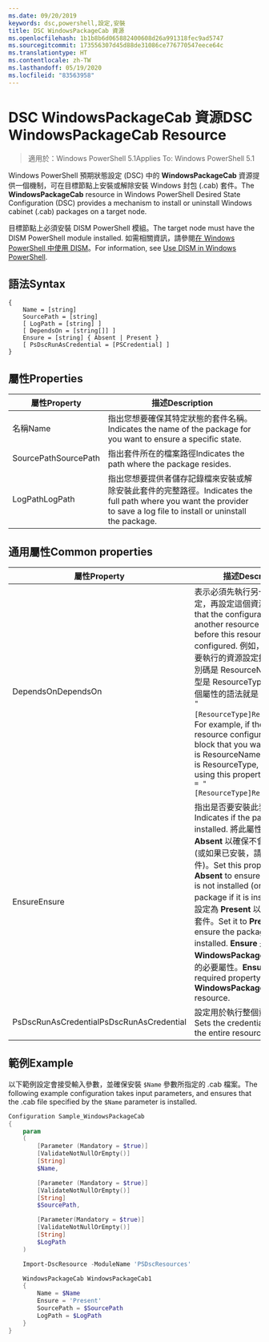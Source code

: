 ```yaml
---
ms.date: 09/20/2019
keywords: dsc,powershell,設定,安裝
title: DSC WindowsPackageCab 資源
ms.openlocfilehash: 1b1b8b6d065882400608d26a991318fec9ad5747
ms.sourcegitcommit: 173556307d45d88de31086ce776770547eece64c
ms.translationtype: HT
ms.contentlocale: zh-TW
ms.lasthandoff: 05/19/2020
ms.locfileid: "83563958"
---
```

# <a name="dsc-windowspackagecab-resource"></a><span data-ttu-id="91fb4-103">DSC WindowsPackageCab 資源</span><span class="sxs-lookup"><span data-stu-id="91fb4-103">DSC WindowsPackageCab Resource</span></span>

> <span data-ttu-id="91fb4-104">適用於：Windows PowerShell 5.1</span><span class="sxs-lookup"><span data-stu-id="91fb4-104">Applies To: Windows PowerShell 5.1</span></span>

<span data-ttu-id="91fb4-105">Windows PowerShell 預期狀態設定 (DSC) 中的 **WindowsPackageCab** 資源提供一個機制，可在目標節點上安裝或解除安裝 Windows 封包 (.cab) 套件。</span><span class="sxs-lookup"><span data-stu-id="91fb4-105">The **WindowsPackageCab** resource in Windows PowerShell Desired State Configuration (DSC) provides a mechanism to install or uninstall Windows cabinet (.cab) packages on a target node.</span></span>

<span data-ttu-id="91fb4-106">目標節點上必須安裝 DISM PowerShell 模組。</span><span class="sxs-lookup"><span data-stu-id="91fb4-106">The target node must have the DISM PowerShell module installed.</span></span> <span data-ttu-id="91fb4-107">如需相關資訊，請參閱[在 Windows PowerShell 中使用 DISM](/windows-hardware/manufacture/desktop/use-dism-in-windows-powershell-s14)。</span><span class="sxs-lookup"><span data-stu-id="91fb4-107">For information, see [Use DISM in Windows PowerShell](/windows-hardware/manufacture/desktop/use-dism-in-windows-powershell-s14).</span></span>

## <a name="syntax"></a><span data-ttu-id="91fb4-108">語法</span><span class="sxs-lookup"><span data-stu-id="91fb4-108">Syntax</span></span>

```Syntax
{
    Name = [string]
    SourcePath = [string]
    [ LogPath = [string] ]
    [ DependsOn = [string[]] ]
    Ensure = [string] { Absent | Present }
    [ PsDscRunAsCredential = [PSCredential] ]
}
```

## <a name="properties"></a><span data-ttu-id="91fb4-109">屬性</span><span class="sxs-lookup"><span data-stu-id="91fb4-109">Properties</span></span>

|<span data-ttu-id="91fb4-110">屬性</span><span class="sxs-lookup"><span data-stu-id="91fb4-110">Property</span></span> |<span data-ttu-id="91fb4-111">描述</span><span class="sxs-lookup"><span data-stu-id="91fb4-111">Description</span></span> |
|---|---|
|<span data-ttu-id="91fb4-112">名稱</span><span class="sxs-lookup"><span data-stu-id="91fb4-112">Name</span></span> |<span data-ttu-id="91fb4-113">指出您想要確保其特定狀態的套件名稱。</span><span class="sxs-lookup"><span data-stu-id="91fb4-113">Indicates the name of the package for you want to ensure a specific state.</span></span> |
|<span data-ttu-id="91fb4-114">SourcePath</span><span class="sxs-lookup"><span data-stu-id="91fb4-114">SourcePath</span></span> |<span data-ttu-id="91fb4-115">指出套件所在的檔案路徑</span><span class="sxs-lookup"><span data-stu-id="91fb4-115">Indicates the path where the package resides.</span></span> |
|<span data-ttu-id="91fb4-116">LogPath</span><span class="sxs-lookup"><span data-stu-id="91fb4-116">LogPath</span></span> |<span data-ttu-id="91fb4-117">指出您想要提供者儲存記錄檔來安裝或解除安裝此套件的完整路徑。</span><span class="sxs-lookup"><span data-stu-id="91fb4-117">Indicates the full path where you want the provider to save a log file to install or uninstall the package.</span></span> |

## <a name="common-properties"></a><span data-ttu-id="91fb4-118">通用屬性</span><span class="sxs-lookup"><span data-stu-id="91fb4-118">Common properties</span></span>

|<span data-ttu-id="91fb4-119">屬性</span><span class="sxs-lookup"><span data-stu-id="91fb4-119">Property</span></span> |<span data-ttu-id="91fb4-120">描述</span><span class="sxs-lookup"><span data-stu-id="91fb4-120">Description</span></span> |
|---|---|
|<span data-ttu-id="91fb4-121">DependsOn</span><span class="sxs-lookup"><span data-stu-id="91fb4-121">DependsOn</span></span> |<span data-ttu-id="91fb4-122">表示必須先執行另一個資源的設定，再設定這個資源。</span><span class="sxs-lookup"><span data-stu-id="91fb4-122">Indicates that the configuration of another resource must run before this resource is configured.</span></span> <span data-ttu-id="91fb4-123">例如，如果第一個想要執行的資源設定指令碼區塊識別碼是 ResourceName，而其類型是 ResourceType，則使用這個屬性的語法就是 `DependsOn = "[ResourceType]ResourceName"`。</span><span class="sxs-lookup"><span data-stu-id="91fb4-123">For example, if the ID of the resource configuration script block that you want to run first is ResourceName and its type is ResourceType, the syntax for using this property is `DependsOn = "[ResourceType]ResourceName"`.</span></span> |
|<span data-ttu-id="91fb4-124">Ensure</span><span class="sxs-lookup"><span data-stu-id="91fb4-124">Ensure</span></span> |<span data-ttu-id="91fb4-125">指出是否要安裝此套件。</span><span class="sxs-lookup"><span data-stu-id="91fb4-125">Indicates if the package is installed.</span></span> <span data-ttu-id="91fb4-126">將此屬性設定為 **Absent** 以確保不會安裝此套件 (或如果已安裝，請解除安裝此套件)。</span><span class="sxs-lookup"><span data-stu-id="91fb4-126">Set this property to **Absent** to ensure the package is not installed (or uninstall the package if it is installed).</span></span> <span data-ttu-id="91fb4-127">將其設定為 **Present** 以確保已安裝此套件。</span><span class="sxs-lookup"><span data-stu-id="91fb4-127">Set it to **Present** to ensure the package is installed.</span></span> <span data-ttu-id="91fb4-128">**Ensure** 是 **WindowsPackageCab** 資源上的必要屬性。</span><span class="sxs-lookup"><span data-stu-id="91fb4-128">**Ensure** is a required property on the **WindowsPackageCab** resource.</span></span> |
|<span data-ttu-id="91fb4-129">PsDscRunAsCredential</span><span class="sxs-lookup"><span data-stu-id="91fb4-129">PsDscRunAsCredential</span></span> |<span data-ttu-id="91fb4-130">設定用於執行整個資源的認證。</span><span class="sxs-lookup"><span data-stu-id="91fb4-130">Sets the credential for running the entire resource as.</span></span> |

## <a name="example"></a><span data-ttu-id="91fb4-131">範例</span><span class="sxs-lookup"><span data-stu-id="91fb4-131">Example</span></span>

<span data-ttu-id="91fb4-132">以下範例設定會接受輸入參數，並確保安裝 `$Name` 參數所指定的 .cab 檔案。</span><span class="sxs-lookup"><span data-stu-id="91fb4-132">The following example configuration takes input parameters, and ensures that the .cab file specified by the `$Name` parameter is installed.</span></span>

```powershell
Configuration Sample_WindowsPackageCab
{
    param
    (
        [Parameter (Mandatory = $true)]
        [ValidateNotNullOrEmpty()]
        [String]
        $Name,

        [Parameter (Mandatory = $true)]
        [ValidateNotNullOrEmpty()]
        [String]
        $SourcePath,

        [Parameter(Mandatory = $true)]
        [ValidateNotNullOrEmpty()]
        [String]
        $LogPath
    )

    Import-DscResource -ModuleName 'PSDscResources'

    WindowsPackageCab WindowsPackageCab1
    {
        Name = $Name
        Ensure = 'Present'
        SourcePath = $SourcePath
        LogPath = $LogPath
    }
}
```
